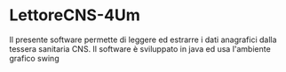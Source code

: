 # LettoreCNS-4Um
Il presente software permette di leggere ed estrarre i dati anagrafici dalla tessera sanitaria CNS.
Il software è sviluppato in java ed usa l'ambiente grafico swing
